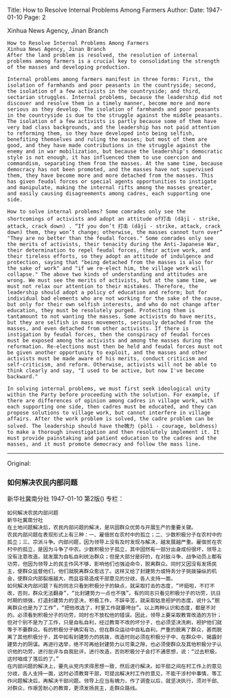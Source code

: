 Title: How to Resolve Internal Problems Among Farmers
Author: 
Date: 1947-01-10
Page: 2

Xinhua News Agency, Jinan Branch

    How to Resolve Internal Problems Among Farmers
    Xinhua News Agency, Jinan Branch
    After the land problem is resolved, the resolution of internal problems among farmers is a crucial key to consolidating the strength of the masses and developing production.

    Internal problems among farmers manifest in three forms: First, the isolation of farmhands and poor peasants in the countryside; second, the isolation of a few activists in the countryside; and third, sectarian struggles. Internal problems, because the leadership did not discover and resolve them in a timely manner, become more and more serious as they develop. The isolation of farmhands and poor peasants in the countryside is due to the struggle against the middle peasants. The isolation of a few activists is partly because some of them have very bad class backgrounds, and the leadership has not paid attention to reforming them, so they have developed into being selfish, benefiting themselves and ruling the masses; but most of them are good, and they have made contributions in the struggle against the enemy and in war mobilization, but because the leadership's democratic style is not enough, it has influenced them to use coercion and commandism, separating them from the masses. At the same time, because democracy has not been promoted, and the masses have not supervised them, they have become more and more detached from the masses. This has given feudal forces or special agents opportunities to instigate and manipulate, making the internal rifts among the masses greater, and easily causing disagreements among cadres, each supporting one side.

    How to solve internal problems? Some comrades only see the shortcomings of activists and adopt an attitude of打击 (dǎjī - strike, attack, crack down) . “If you don’t 打击 (dǎjī - strike, attack, crack down) them, they won’t change; otherwise, the masses cannot turn over” "They are no better than the feudal forces." Some comrades only see the merits of activists, their tenacity during the Anti-Japanese War, their determination to repel feudal forces, their active work, and their tireless efforts, so they adopt an attitude of indulgence and protection, saying that "being detached from the masses is also for the sake of work" and "if we re-elect him, the village work will collapse." The above two kinds of understanding and attitudes are wrong. We must see the merits of activists, but at the same time, we must not relax our attention to their mistakes. Therefore, the leadership should adopt a policy of education and reform; but for individual bad elements who are not working for the sake of the cause, but only for their own selfish interests, and who do not change after education, they must be resolutely purged. Protecting them is tantamount to not wanting the masses. Some activists do have merits, but they are selfish in mass movements, seriously detached from the masses, and even detached from other activists. If there is instigation by feudal forces, then the conspiracy of feudal forces must be exposed among the activists and among the masses during the reformation. Re-elections must then be held and feudal forces must not be given another opportunity to exploit, and the masses and other activists must be made aware of his merits, conduct criticism and self-criticism, and reform. Otherwise, activists will not be able to think clearly and say, "I used to be active, but now I've become backward."

    In solving internal problems, we must first seek ideological unity within the Party before proceeding with the solution. For example, if there are differences of opinion among cadres in village work, with each supporting one side, then cadres must be educated, and they can propose solutions to village work, but cannot interfere in village affairs. After the work problem is solved, the cadre problem can be solved. The leadership should have the魄力 (pòlì - courage, boldness) to make a thorough investigation and then resolutely implement it. It must provide painstaking and patient education to the cadres and the masses, and it must promote democracy and follow the mass line.



<hr /> 

Original: 


### 如何解决农民内部问题
新华社冀南分社
1947-01-10
第2版()
专栏：

    如何解决农民内部问题
    新华社冀南分社
    在土地问题解决后，农民内部问题的解决，是巩固群众优势与开展生产的重要关键。
    农民内部问题在表现形式上有三种：一、雇佃贫在农村中的孤立；二、少数积极分子在农村中的孤立；三、宗派斗争。内部问题，因为领导上没有及时发现与解决，越发展越严重。雇佃贫在农村中的孤立，是因为斗争了中农。少数积极分子孤立，其中固然有一部分出身成份很坏，领导上没有注意改造，就发展为自私自利统治群众；但是大部分是好的，在对敌斗争、战争动员上都有功劳，但因为领导上的民主作风不够，影响他们也强迫命令，脱离群众。同时又因没有发扬民主，使群众监督他们，他们就脱离群众愈远了。这样又给了封建势力或特务分子挑拨操纵的机会，使群众内部裂痕越大，而且容易造成干部意见的分歧，各人支持一面。
    如何解决内部问题？有的同志只看到积极分子的缺点，就采取打击的态度，“坏挺啦，不打不改，否则，群众无法翻身”，“比封建势力一点也不强”。有的同志只看见积极分子的功劳，抗日时期的顽强，打退封建势力的坚决，积极工作，不辞辛苦，就采取姑息袒护的态度，说什么“脱离群众也是为了工作”，“把他改选了，村里工作就要垮台”。以上两种认识和态度，都是不对的。必须看到积极分子的功劳，同时也不放松他的错误。因此，领导上要采取教育改造的方针；但对个别不是为了工作，只是自私自利，经过教育不改的坏分子，也必须坚决洗刷，袒护他们就等于不要群众。有的积极分子确实有功，但在群众运动中自私自利，严重的脱离了群众，甚而脱离了其他积极分子，其中如有封建势力的挑拨，改造时则必须在积极分子中、在群众中，揭露封建势力的阴谋。再进行选举，绝不可再给封建势力以可乘之隙，也必须使群众及其他积极分子认识他的功劳，进行批评与自我批评，进行改造，否则积极分子会打不通思想，说：“过去积极，这时咱成了落后的了。”
    在内部问题的解决上，要先从党内求得思想一致，然后进行解决。如干部之间在村工作上的意见分歧，各人支持一面，这时必须教育干部，可提出解决村工作的意见，不能干涉村中事情，等工作问题解决后，再解决干部问题。领导上应当有魄力，作了调查以后，就坚决执行，须对干部、对群众，作艰苦耐心的教育，更须发扬民主，走群众路线。
